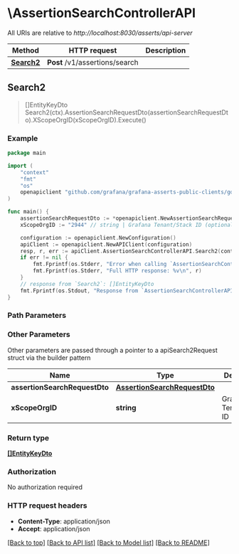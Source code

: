 # \AssertionSearchControllerAPI

All URIs are relative to *http://localhost:8030/asserts/api-server*

Method | HTTP request | Description
------------- | ------------- | -------------
[**Search2**](AssertionSearchControllerAPI.md#Search2) | **Post** /v1/assertions/search | 



## Search2

> []EntityKeyDto Search2(ctx).AssertionSearchRequestDto(assertionSearchRequestDto).XScopeOrgID(xScopeOrgID).Execute()



### Example

```go
package main

import (
	"context"
	"fmt"
	"os"
	openapiclient "github.com/grafana/grafana-asserts-public-clients/go/gcom"
)

func main() {
	assertionSearchRequestDto := *openapiclient.NewAssertionSearchRequestDto() // AssertionSearchRequestDto | 
	xScopeOrgID := "2944" // string | Grafana Tenant/Stack ID (optional)

	configuration := openapiclient.NewConfiguration()
	apiClient := openapiclient.NewAPIClient(configuration)
	resp, r, err := apiClient.AssertionSearchControllerAPI.Search2(context.Background()).AssertionSearchRequestDto(assertionSearchRequestDto).XScopeOrgID(xScopeOrgID).Execute()
	if err != nil {
		fmt.Fprintf(os.Stderr, "Error when calling `AssertionSearchControllerAPI.Search2``: %v\n", err)
		fmt.Fprintf(os.Stderr, "Full HTTP response: %v\n", r)
	}
	// response from `Search2`: []EntityKeyDto
	fmt.Fprintf(os.Stdout, "Response from `AssertionSearchControllerAPI.Search2`: %v\n", resp)
}
```

### Path Parameters



### Other Parameters

Other parameters are passed through a pointer to a apiSearch2Request struct via the builder pattern


Name | Type | Description  | Notes
------------- | ------------- | ------------- | -------------
 **assertionSearchRequestDto** | [**AssertionSearchRequestDto**](AssertionSearchRequestDto.md) |  | 
 **xScopeOrgID** | **string** | Grafana Tenant/Stack ID | 

### Return type

[**[]EntityKeyDto**](EntityKeyDto.md)

### Authorization

No authorization required

### HTTP request headers

- **Content-Type**: application/json
- **Accept**: application/json

[[Back to top]](#) [[Back to API list]](../README.md#documentation-for-api-endpoints)
[[Back to Model list]](../README.md#documentation-for-models)
[[Back to README]](../README.md)

